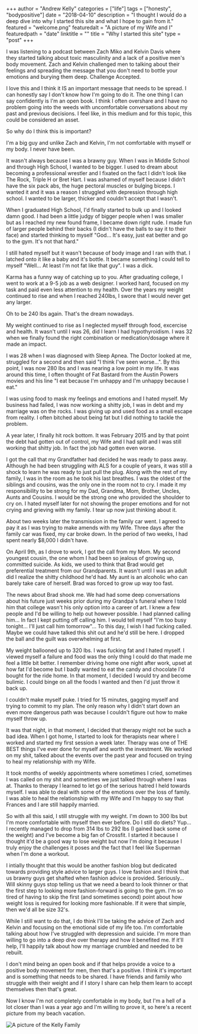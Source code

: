 +++
author = "Andrew Kelly"
categories = ["life"]
tags = ["honesty", "bodypositive"]
date = "2018-04-10"
description = "I thought I would do a deep dive into why I started this site and what I hope to gain from it."
featured = "welcome.png"
featuredalt = "A picture of my Wife and I"
featuredpath = "date"
linktitle = ""
title = "Why I started this site"
type = "post"
+++

I was listening to a podcast between Zach Miko and Kelvin Davis where they started talking about toxic masculinity and a lack of a positive men's body movement. Zach and Kelvin challenged men to talking about their feelings and spreading the message that you don't need to bottle your emotions and burying them deep. Challenge Accepted.


I love this and I think it IS an important message that needs to be spread. I can honestly say I don't know how I'm going to do it. The one thing I can say confidently is I'm an open book. I think I often overshare and I have no problem going into the weeds with uncomfortable conversations about my past and previous decisions. I feel like, in this medium and for this topic, this could be considered an asset.

So why do I think this is important?

I'm a big guy and unlike Zach and Kelvin, I'm not comfortable with myself or my body. I never have been. 

It wasn't always because I was a brawny guy. When I was in Middle School and through High School, I wanted to be bigger. I used to dream about becoming a professional wrestler and I fixated on the fact I didn't look like The Rock, Triple H or Bret Hart. I was ashamed of myself because I didn't have the six pack abs, the huge pectoral muscles or bulging biceps. I wanted it and it was a reason I struggled with depression through high school. I wanted to be larger, thicker and couldn't accept that I wasn't.

When I graduated High School, I'd finally started to bulk up and I looked damn good. I had been a little judgy of bigger people when I was smaller but as I reached my new found frame, I became down right rude. I made fun of larger people behind their backs (I didn't have the balls to say it to their face) and started thinking to myself "God... It's easy, just eat better and go to the gym. It's not that hard."

I still hated myself but it wasn't because of body image and I ran with that. I latched onto it like a baby and it's bottle. It became something I could tell to myself "Well... At least I'm not fat like that guy". I was a dick.

Karma has a funny way of catching up to you. After graduating college, I went to work at a 9-5 job as a web designer. I worked hard, focused on my task and paid even less attention to my health. Over the years my weight continued to rise and when I reached 240lbs, I swore that I would never get any larger.

Oh to be 240 lbs again. That's the dream nowadays. 

My weight continued to rise as I neglected myself through food, excercise and health. It wasn't until I was 26, did I learn I had hypothyroidism. I was 32 when we finally found the right combination or medication/dosage where it made an impact. 

I was 28 when I was diagnosed with Sleep Apnea. The Doctor looked at me, struggled for a second and then said "I think I've seen worse...". By this point, I was now 280 lbs and I was nearing a low point in my life. It was around this time, I often thought of Fat Bastard from the Austin Powers movies and his line "I eat because I'm unhappy and I'm unhappy because I eat."

I was using food to mask my feelings and emotions and I hated myself. My business had failed, I was now working a shitty job, I was in debt and my marriage was on the rocks. I was giving up and used food as a small escape from reality. I often bitched about being fat but I did nothing to tackle the problem.

A year later, I finally hit rock bottom. It was February 2015 and by that point the debt had gotten out of control, my Wife and I had split and I was still working that shitty job. In fact the job had gotten even worse.

I got the call that my Grandfather had decided he was ready to pass away. Although he had been struggling with ALS for a couple of years, it was still a shock to learn he was ready to just pull the plug. Along with the rest of my family, I was in the room as he took his last breathes. I was the oldest of the siblings and cousins, was the only one in the room not to cry. I made it my responsibility to be strong for my Dad, Grandma, Mom, Brother, Uncles, Aunts and Cousins. I would be the strong one who provided the shoulder to cry on. I hated myself later for not showing the proper emotions and for not crying and grieving with my family. I tear up now just thinking about it.

About two weeks later the transmission in the family car went. I agreed to pay it as I was trying to make amends with my Wife. Three days after the family car was fixed, my car broke down. In the period of two weeks, I had spent nearly $8,000 I didn't have.

On April 9th, as I drove to work, I got the call from my Mom. My second youngest cousin, the one whom I had been so jealous of growing up, committed suicide. As kids, we used to think that Brad would get preferential treatment from our Grandparents. It wasn't until I was an adult did I realize the shitty childhood he'd had. My aunt is an alcoholic who can barely take care of herself. Brad was forced to grow up way too fast.

The news about Brad shook me. We had had some deep conversations about his future just weeks prior during my Grandpa's funeral where I told him that college wasn't his only option into a career of art. I knew a few people and I'd be willing to help out however possible. I had planned calling him... In fact I kept putting off calling him. I would tell myself "I'm too busy tonight... I'll just call him tomorrow"... To this day, I wish I had fucking called. Maybe we could have talked this shit out and he'd still be here. I dropped the ball and the guilt was overwhelming at first.

My weight ballooned up to 320 lbs. I was fucking fat and I hated myself. I viewed myself a failure and food was the only thing I could do that made me feel a little bit better. I remember driving home one night after work, upset at how fat I'd become but I badly wanted to eat the candy and chocolate I'd bought for the ride home. In that moment, I decided I would try and become bulimic. I could binge on all the foods I wanted and then I'd just throw it back up. 

I couldn't make myself puke. I tried for 15 minutes, gagging myself and trying to commit to my plan. The only reason why I didn't start down an even more dangerous path was because I couldn't figure out how to make myself throw up.

It was that night, in that moment, I decided that therapy might not be such a bad idea. When I got home, I started to look for therapists near where I worked and started my first session a week later. Therapy was one of THE BEST things I've ever done for myself and worth the investment. We worked on my shit, talked about the events over the past year and focused on trying to heal my relationship with my Wife.

It took months of weekly appointments where sometimes I cried, sometimes I was called on my shit and sometimes we just talked through where I was at. Thanks to therapy I learned to let go of the serious hatred I held towards myself. I was able to deal with some of the emotions over the loss of family. I was able to heal the relationship with my Wife and I'm happy to say that Frances and I are still happily married. 

So with all this said, I still struggle with my weight. I'm down to 300 lbs but I'm more comfortable with myself then ever before. Do I still do diets? Yup... I recently managed to drop from 314 lbs to 292 lbs (I gained back some of the weight) and I've become a big fan of Crossfit. I started it because I thought it'd be a good way to lose weight but now I'm doing it because I truly enjoy the challenges it poses and the fact that I feel like Superman when I'm done a workout.

I intially thought that this would be another fashion blog but dedicated towards providing style advice to larger guys. I love fashion and I think that us brawny guys get shafted when fashion advice is provided. Seriously... Will skinny guys stop telling us that we need a beard to look thinner or that the first step to looking more fashion-forward is going to the gym. I'm so tired of having to skip the first (and sometimes second) point about how weight loss is required for looking more fashionable. If it were that simple, then we'd all be size 32's.

While I still want to do that, I do think I'll be taking the advice of Zach and Kelvin and focusing on the emotional side of my life too. I'm comfortable talking about how I've struggled with depression and suicide. I'm more than willing to go into a deep dive over therapy and how it benefited me. If it'll help, I'll happily talk about how my marriage crumbled and needed to be rebuilt. 

I don't mind being an open book and if that helps provide a voice to a positive body movement for men, then that's a positive. I think it's important and is something that needs to be shared. I have friends and family who struggle with their weight and if I story I share can help them learn to accept themselves then that's great.

Now I know I'm not completely comfortable in my body, but I'm a hell of a lot closer than I was a year ago and I'm willing to prove it, so here's a recent picture from my beach vacation.

<img src="img/2018/04/20180204_133649.jpg" alt="A picture of the Kelly Family">

